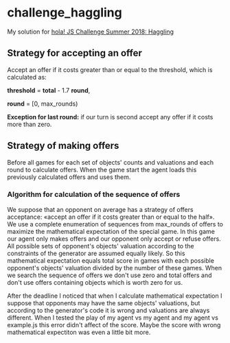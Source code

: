 # challenge_haggling
My solution for [hola! JS Challenge Summer 2018: Haggling](https://github.com/hola/challenge_haggling)

## Strategy for accepting an offer
Accept an offer if it costs greater than or equal to the threshold, which is calculated as:

**threshold** = **total** - 1.7 **round**,

**round** = [0, max_rounds)

**Exception for last round:** if our turn is second accept any offer if it costs more than zero.


## Strategy of making offers
Before all games for each set of objects' counts and valuations and each round to calculate offers. When the game start the agent loads this previously calculated offers and uses them.

### Algorithm for calculation of the sequence of offers
We suppose that an opponent on average has a strategy of offers acceptance: «accept an offer if it costs greater than or equal to the half». We use a complete enumeration of sequences from max_rounds of offers to maximize the mathematical expectation of the special game. In this game our agent only makes offers and our opponent only accept or refuse offers. All possible sets of opponent's objects' valuation according to the constraints of the generator are assumed equally likely. So this mathematical expectation equals total score in games with each possible opponent's objects' valuation divided by the number of these games. When we search the sequence of offers we don't use zero and total offers and don't use offers containing objects which is worth zero for us.

After the deadline I noticed that when I calculate mathematical expectation I suppose that opponents may have the same objects' valuations, but according to the generator's code it is wrong and valuations are always different. When I tested the play of my agent vs my agent and my agent vs example.js this error didn't affect of the score.  Maybe the score with wrong mathematical expectiton was even a little bit more.
